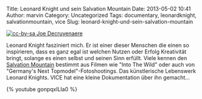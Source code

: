 Title: Leonard Knight und sein Salvation Mountain
Date: 2013-05-02 10:41
Author: marvin
Category: Uncategorized
Tags: documentary, leonardknight, salvationmountain, vice
Slug: leonard-knight-und-sein-salvation-mountain

[![cc-by-sa Joe Decruyenaere]({static}/images/800px-Salvation_Mountain_001.jpg)](http://www.flickr.com/people/38213125@N00)

Leonard Knight fasziniert mich. Er ist einer dieser Menschen die einen
so inspirieren, dass es ganz egal ist welchen Nutzen oder Erfolg
Kreativität bringt, solange es einen selbst und seinen Sinn erfüllt.
Viele kennen den [Salvation
Mountain](https://de.wikipedia.org/wiki/Salvation_Mountain) bestimmt aus
Filmen wie "Into The Wild" oder auch von "Germany's Next
Topmodel"-Fotoshootings. Das künstlerische Lebenswerk Leonard Knights.
VICE hat eine kleine Dokumentation über ihn gemacht...

{% youtube gonpqxlLIa0 %}

